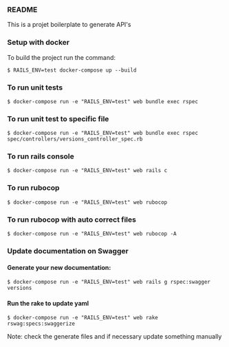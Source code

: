 ### README
This is a projet boilerplate to generate API's

### Setup with docker
To build the project run the command:
```console
$ RAILS_ENV=test docker-compose up --build
```

### To run unit tests
```console
$ docker-compose run -e "RAILS_ENV=test" web bundle exec rspec
```

### To run unit test to specific file
```console
$ docker-compose run -e "RAILS_ENV=test" web bundle exec rspec spec/controllers/versions_controller_spec.rb
```

### To run rails console
```console
$ docker-compose run -e "RAILS_ENV=test" web rails c
```

### To run rubocop
```console
$ docker-compose run -e "RAILS_ENV=test" web rubocop
```

### To run rubocop with auto correct files
```console
$ docker-compose run -e "RAILS_ENV=test" web rubocop -A
```


### Update documentation on Swagger
#### Generate your new documentation:
```console
$ docker-compose run -e "RAILS_ENV=test" web rails g rspec:swagger versions
```

#### Run the rake to update yaml
```console
$ docker-compose run -e "RAILS_ENV=test" web rake rswag:specs:swaggerize
```
Note: check the generate files and if necessary update something manually